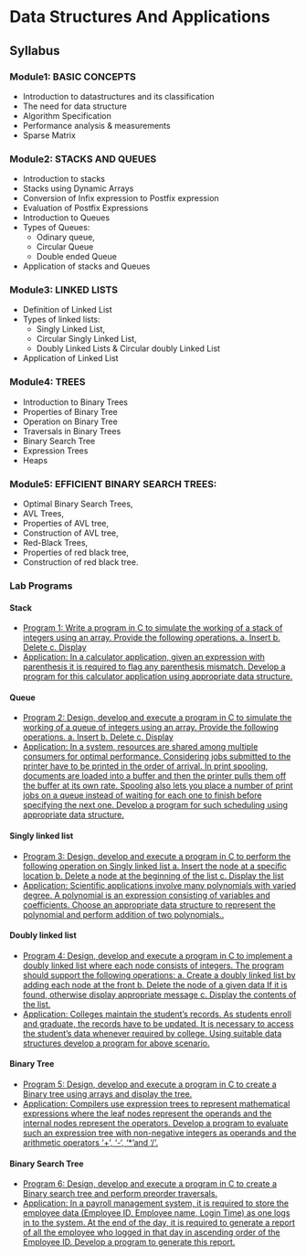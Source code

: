 # Data Structures And Applications
## Syllabus

### Module1: BASIC CONCEPTS
- Introduction to datastructures and its classification
- The need for data structure
- Algorithm Specification
- Performance analysis & measurements
- Sparse Matrix

### Module2: STACKS AND QUEUES
- Introduction to stacks
- Stacks using Dynamic Arrays
- Conversion of Infix expression to Postfix expression
- Evaluation of Postfix Expressions
- Introduction to Queues
- Types of Queues:
    - Odinary queue,
    - Circular Queue
    - Double ended Queue
- Application of stacks and Queues

### Module3: LINKED LISTS
- Definition of Linked List 
- Types of linked lists:
    - Singly Linked List, 
    - Circular Singly Linked List,
    - Doubly Linked Lists & Circular doubly Linked List
- Application of Linked List

### Module4: TREES
- Introduction to Binary Trees
- Properties of Binary Tree
- Operation on Binary Tree
- Traversals in Binary Trees
- Binary Search Tree
- Expression Trees
- Heaps
 
### Module5: EFFICIENT BINARY SEARCH TREES: 
- Optimal Binary Search Trees, 
- AVL Trees, 
- Properties of AVL tree, 
- Construction of AVL tree, 
- Red-Black Trees, 
- Properties of red black tree, 
- Construction of red black tree.

### Lab Programs 
#### Stack
- [Program 1: Write a program in C to simulate the working of a stack of integers using an array. Provide the following operations. a.
Insert b. Delete c. Display](https://github.com/MASHOD0/DSA/blob/main/LabPrograms/LabProg1/stack.c)
- [Application: In a calculator application, given an expression with parenthesis it is required to flag any parenthesis mismatch. Develop a program for this calculator application using
appropriate data structure.](https://github.com/MASHOD0/DSA/blob/main/LabPrograms/LabProg1/calculator.c)
#### Queue
- [Program 2: Design, develop and execute a program in C to simulate the working of a queue of integers using an array. Provide
the following operations. a. Insert b. Delete c. Display](https://github.com/MASHOD0/DSA/blob/main/LabPrograms/LabProg2/queue.c)
- [Application: In a system, resources are shared among multiple consumers for optimal performance. Considering jobs submitted to the printer have to be printed in the order of arrival. In print spooling, documents are loaded into a buffer and then the printer pulls them off the buffer at its own rate. Spooling also lets you place a number of print jobs on a queue instead of waiting for each one to finish before specifying the next one. Develop a program
for such scheduling using appropriate data structure.](https://github.com/MASHOD0/DSA/blob/main/LabPrograms/LabProg2/printer.c)

#### Singly linked list
- [Program 3: Design, develop and execute a program in C to perform the following operation on Singly linked list
a. Insert the node at a specific location
b. Delete a node at the beginning of the list
c. Display the list](https://github.com/MASHOD0/DSA/blob/main/LabPrograms/LabProg3/sll.c)
- [Application: Scientific applications involve many polynomials with varied degree. A polynomial is an expression consisting of variables and coefficients. Choose an appropriate data structure to represent the polynomial and perform addition of two
polynomials..](https://github.com/MASHOD0/DSA/blob/main/LabPrograms/LabProg3/polynomial.c)

#### Doubly linked list
- [Program 4: Design, develop and execute a program in C to implement a doubly linked list where each node consists of integers. The program should support the following operations:
a. Create a doubly linked list by adding each node at the front
b. Delete the node of a given data If it is found, otherwise display appropriate message
c. Display the contents of the list.](https://github.com/MASHOD0/DSA/blob/main/LabPrograms/LabProg4/dll.c)
- [Application: Colleges maintain the student’s records. As students enroll and graduate, the records have to be updated. It is necessary
to access the student’s data whenever required by college. Using suitable data structures develop a program for above scenario.](https://github.com/MASHOD0/DSA/blob/main/LabPrograms/LabProg4/students.c)

#### Binary Tree
- [Program 5: Design, develop and execute a program in C to create
a Binary tree using arrays and display the tree.](https://github.com/MASHOD0/DSA/blob/main/LabPrograms/labprog5/bt.c)
- [Application: Compilers use expression trees to represent mathematical expressions where the leaf nodes represent the operands and the internal nodes represent the operators. Develop a program to evaluate such an expression tree with non-negative
integers as operands and the arithmetic operators ‘+’, ‘-‘, ‘*’and ‘/’.](https://github.com/MASHOD0/DSA/blob/main/LabPrograms/labprog5/expression_tree.c)
#### Binary Search Tree
- [Program 6: Design, develop and execute a program in C to create
a Binary search tree and perform preorder traversals.](https://github.com/MASHOD0/DSA/blob/main/LabPrograms/labprog6/bst.c)
- [Application: In a payroll management system, it is required to store the employee data (Employee ID, Employee name, Login Time) as one logs in to the system. At the end of the day, it is required to generate a report of all the employee who logged in that day in ascending order of the Employee ID. Develop a
program to generate this report.](https://github.com/MASHOD0/DSA/blob/main/LabPrograms/labprog6/log.c)
